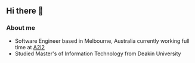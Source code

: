 ## Hi there 👋

### About me

- Software Engineer based in Melbourne, Australia currently working full time at [A2I2](https://github.com/a2i2)
- Studied Master's of Information Technology from Deakin University


<!--
**AkshatBajaj/AkshatBajaj** is a ✨ _special_ ✨ repository because its `README.md` (this file) appears on your GitHub profile.

Here are some ideas to get you started:

- 🔭 I’m currently working on ...
- 🌱 I’m currently learning ...
- 👯 I’m looking to collaborate on ...
- 🤔 I’m looking for help with ...
- 💬 Ask me about ...
- 📫 How to reach me: ...
- 😄 Pronouns: ...
- ⚡ Fun fact: ...
-->
